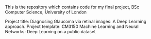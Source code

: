 This is the repository which contains code for my final project, BSc Computer Science, University of London

Project title: Diagnosing Glaucoma via retinal images: A Deep Learning approach.
Project template: CM3150 Machine Learning and Neural Networks: Deep Learning on a public dataset
